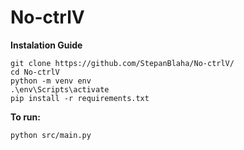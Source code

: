 # No-ctrlV


**Instalation Guide**
```
git clone https://github.com/StepanBlaha/No-ctrlV/
cd No-ctrlV
python -m venv env
.\env\Scripts\activate
pip install -r requirements.txt
```

**To run:**
```
python src/main.py
```
